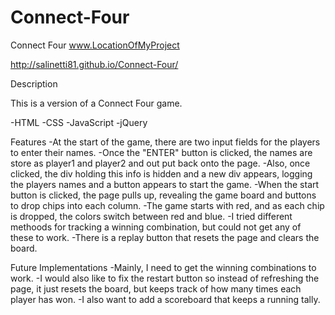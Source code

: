 # Connect-Four

Connect Four
www.LocationOfMyProject

http://salinetti81.github.io/Connect-Four/

Description

This is a version of a Connect Four game.

-HTML 
-CSS 
-JavaScript
-jQuery

Features
-At the start of the game, there are two input fields for the players to enter their names. 
-Once the "ENTER" button is clicked, the names are store as player1 and player2 and out put back onto the page. 
-Also, once clicked, the div holding this info is hidden and a new div appears, logging
the players names and a button appears to start the game.
-When the start button is clicked, the page pulls up, revealing the game board and buttons to drop chips into each column.
-The game starts with red, and as each chip is dropped, the colors switch between red and blue. 
-I tried different methoods for tracking a winning combination, but could not get any of these to work.
-There is a replay button that resets the page and clears the board. 

Future Implementations
-Mainly, I need to get the winning combinations to work.
-I would also like to fix the restart button so instead of refreshing the page, it just resets the board, but keeps track of how many times
each player has won.
-I also want to add a scoreboard that keeps a running tally. 

